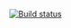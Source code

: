 [![Build status](https://ci.appveyor.com/api/projects/status/lo9o14ckqonh9nkl?svg=true)](https://ci.appveyor.com/project/MisterMAX789/patternsparttwo)
